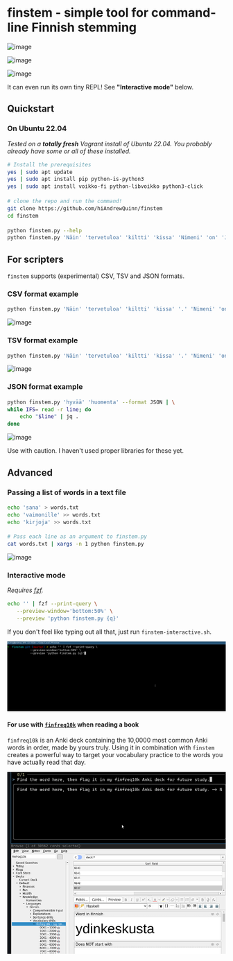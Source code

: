# finstem - simple tool for command-line Finnish stemming

![image](https://github.com/hiAndrewQuinn/finstem/assets/53230903/9d0eef09-6d25-4519-9dab-8773edc555a8)

![image](https://github.com/hiAndrewQuinn/finstem/assets/53230903/004fbbc1-3088-4efd-a484-0b04f6db309b)

![image](https://github.com/hiAndrewQuinn/finstem/assets/53230903/093efe66-3688-4358-a5b1-6e022a5f79f1)

It can even run its own tiny REPL! See **"Interactive mode"** below.

## Quickstart

### On Ubuntu 22.04

_Tested on a **totally fresh** Vagrant install of Ubuntu 22.04. You probably already have some or all of these installed._

```bash
# Install the prerequisites
yes | sudo apt update
yes | sudo apt install pip python-is-python3
yes | sudo apt install voikko-fi python-libvoikko python3-click

# clone the repo and run the command!
git clone https://github.com/hiAndrewQuinn/finstem
cd finstem

python finstem.py --help
python finstem.py 'Näin' 'tervetuloa' 'kiltti' 'kissa' 'Nimeni' 'on' 'Jeff'
```

## For scripters

`finstem` supports (experimental) CSV, TSV and JSON formats. 

### CSV format example

```bash
python finstem.py 'Näin' 'tervetuloa' 'kiltti' 'kissa' '.' 'Nimeni' 'on' 'Jeff' --format CSV | csvlook
```

![image](https://github.com/hiAndrewQuinn/finstem/assets/53230903/95b28509-b134-4915-a781-5d9eb1365ea8)

### TSV format example

```bash
python finstem.py 'Näin' 'tervetuloa' 'kiltti' 'kissa' '.' 'Nimeni' 'on' 'Jeff' --format TSV | awk '{print $3 " <~> " $2 " <~> " $1}'
```

![image](https://github.com/hiAndrewQuinn/finstem/assets/53230903/4d2304a9-1848-4d85-af48-cdf2bc75c142)


### JSON format example

```bash
python finstem.py 'hyvää' 'huomenta' --format JSON | \
while IFS= read -r line; do
    echo "$line" | jq .
done
```

![image](https://github.com/hiAndrewQuinn/finstem/assets/53230903/2784dd38-af83-4c11-bc5c-5b12c9ba5580)


Use with caution. I haven't used proper libraries for these yet.

## Advanced

### Passing a list of words in a text file

```bash
echo 'sana' > words.txt
echo 'vaimonille' >> words.txt
echo 'kirjoja' >> words.txt

# Pass each line as an argument to finstem.py
cat words.txt | xargs -n 1 python finstem.py
```

![image](https://user-images.githubusercontent.com/53230903/230723659-e016d3be-77ed-4a2b-9ce0-a3fb16ef10a0.png)

### Interactive mode

_Requires [fzf](https://github.com/junegunn/fzf)._

```bash
echo '' | fzf --print-query \
   --preview-window='bottom:50%' \
   --preview 'python finstem.py {q}'
```

If you don't feel like typing out all that, just run `finstem-interactive.sh`.

![](preview-mode.gif)

#### For use with [`finfreq10k`](https://ankiweb.net/shared/info/1149950470) when reading a book

`finfreq10k` is an Anki deck containing the 10,0000 most common Anki words in
order, made by yours truly. Using it in combination with `finstem` creates a
powerful way to target your vocabulary practice to the words you have actually
read that day.

![](finstem-finfreq10k.gif)
